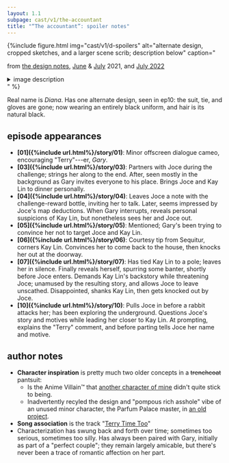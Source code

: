 ```yaml
---
layout: 1.1
subpage: cast/v1/the-accountant
title: "“The accountant”: spoiler notes"
---
```

{%include figure.html
	img="cast/v1/d-spoilers"
	alt="alternate design, cropped sketches, and a larger scene scrib; description below"
	caption="<p>from <a href='/ygbtdm/gallery/designnotes'>the design notes</a>, <a href='/ygbtdm/gallery/roundups/2021-06'>June</a> & <a href='/ygbtdm/gallery/sketchdump'>July</a> 2021, and <a href='/ygbtdm/gallery/roundups/2022-06'>July 2022</a></p>
		<details class='imgdesc'><summary>image description</summary>
		<p>Left, a simpler outfit from the <strong>design notes</strong>; described below. Hair wave is “less exaggerated”; also noted, “very complex palette lol”</p>
		<p>Middle: two <strong>sketches</strong>, one of Joce raising a houselamp threateningly, about to knock out the accountant (who’s got Kay Lin incapacitated); and the other of the accountant framed by a window, holding something. No text. (Neither of these use the endgame design but I don’t draw that one much, whoops.)</p>
		<p>Right: <strong>scene scribble</strong> of the accountant talking with Joce in ep<span class='spoiler'>10</span>.</p></details>"
%}

Real name is <span class="spoiler"><i>Diana</i></span>. Has one alternate design, seen in <span class="spoiler">ep10</span>: <span class="spoiler">the suit, tie, and gloves are gone; now wearing an entirely black uniform, and hair is its natural black.</span>

## episode appearances
- **[01]({%include url.html%}/story/01)**: Minor offscreen dialogue cameo, <span class="spoiler">encouraging "Terry"---er, <i>Gary</i></span>.
- **[03]({%include url.html%}/story/03)**: Partners with Joce during the challenge; <span class="spoiler">strings her along to the end.</span> After, seen mostly in the background as Gary invites everyone to his place. Brings Joce and Kay Lin to dinner personally.
- **[04]({%include url.html%}/story/04)**: <span class="spoiler">Leaves Joce a note with the challenge-reward bottle, inviting her to talk. Later, seems impressed by Joce's map deductions. When Gary interrupts, reveals personal suspicions of Kay Lin, but nonetheless sees her and Joce out.</span>
- **[05]({%include url.html%}/story/05)**: Mentioned; <span class="spoiler">Gary's been trying to convince her not to target Joce and Kay Lin</span>.
- **[06]({%include url.html%}/story/06)**: <span class="spoiler">Courtesy tip from Sequitur, corners Kay Lin. Convinces her to come back to the house, then knocks her out at the doorway.</span>
- **[07]({%include url.html%}/story/07)**: <span class="spoiler">Has tied Kay Lin to a pole; leaves her in silence. Finally reveals herself, spurring some banter, shortly before Joce enters. Demands Kay Lin's backstory while threatening Joce;</span><span class="spoiler"> unamused by the resulting story, and allows Joce to leave unscathed.</span><span class="spoiler"> Disappointed, shanks Kay Lin, then gets knocked out by Joce.</span>
- **[10]({%include url.html%}/story/10)**: <span class="spoiler">Pulls Joce in before a rabbit attacks her; has been exploring the underground. Questions Joce's story and motives while leading her closer to Kay Lin. At prompting, explains the "Terry" comment, and before parting tells Joce her name and motive.</span>

## author notes
- **Character inspiration** is pretty much two older concepts in a ~~trenchcoat~~ pantsuit:
	- Is the Anime Villain™ that <a href="https://a-flyleaf.github.io/hello-world/about/valerie" class="ext">another character of mine</a> didn't quite stick to being.
	- Inadvertently recyled the design and "pompous rich asshole" vibe of an unused minor character, the Parfum Palace master, in <a href="https://a-flyleaf.github.io/projects/tfe/" class="ext">an old project</a>.
- **Song association** is the track "<a href="https://www.youtube.com/watch?v=wRfWy8R9zPk" class="ext">Terry Time Too</a>"
- Characterization has swung back and forth over time; sometimes too serious, sometimes too silly. Has always been paired with Gary, initially as part of a "perfect couple"; they remain largely amicable, but there's never been a trace of romantic affection on her part.